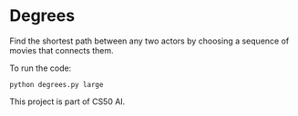 # Degrees

Find the shortest path between any two actors by choosing a sequence of movies that connects them.

To run the code: 

```
python degrees.py large
```

This project is part of CS50 AI.


